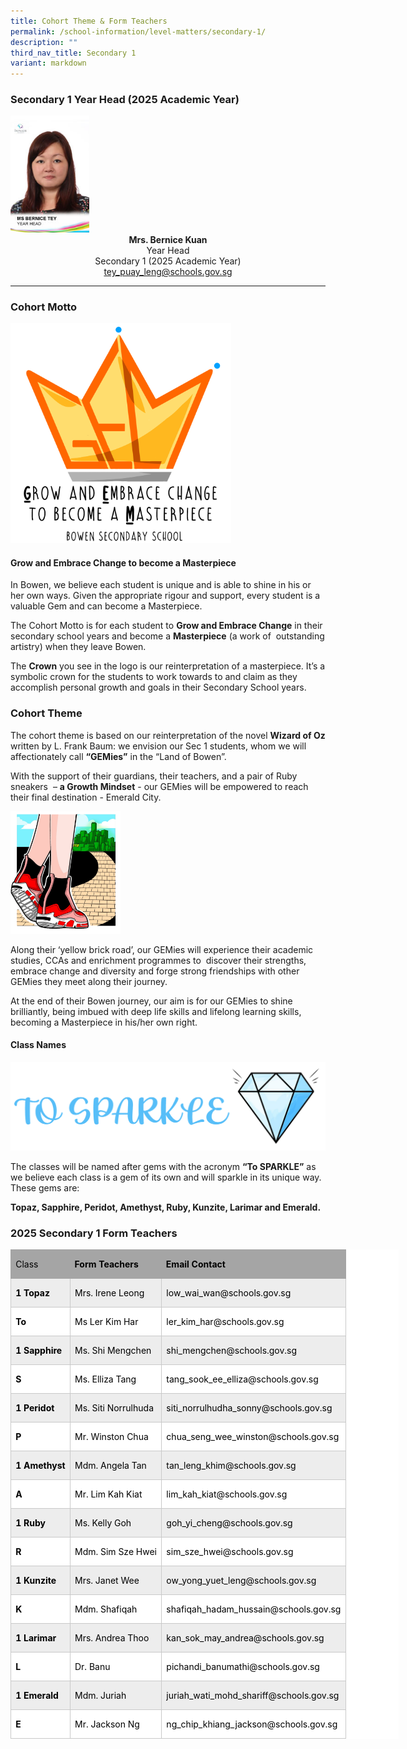 ```yaml
---
title: Cohort Theme & Form Teachers
permalink: /school-information/level-matters/secondary-1/
description: ""
third_nav_title: Secondary 1
variant: markdown
---
```

### Secondary 1 Year Head (2025 Academic Year)

<img style="width:25%" src="/images/Our%20People/MS-BERNICE-TEY.jpeg">

<center><b>Mrs. Bernice Kuan</b><br>
Year Head <br>
Secondary 1 (2025 Academic Year)<br>
<a href="tey_puay_leng@schools.gov.sg">tey_puay_leng@schools.gov.sg</a></center>

<hr>

### Cohort Motto

<img style="width:70%" src="/images/Level%20Matters/S1/2025_Sec_1_Cohort_Theme_Icon.png">

#### Grow and Embrace Change to become a Masterpiece

In Bowen, we believe each student is unique and is able to shine in his or her own ways. Given the appropriate rigour and support, every student is a valuable Gem and can become a Masterpiece.

The Cohort Motto is for each student to **Grow and Embrace Change** in their secondary school years and become a **Masterpiece** (a work of&nbsp; outstanding artistry) when they leave Bowen.

The **Crown** you see in the logo is our reinterpretation of a masterpiece. It’s a symbolic crown for the students to work towards to and claim as they accomplish personal growth and goals in their Secondary School years.

### Cohort Theme 
The cohort theme is based on our reinterpretation of the novel **Wizard of Oz** written by L. Frank Baum: we envision our Sec 1 students, whom we will affectionately call **“GEMies”** in the “Land of Bowen”.

With the support of their guardians, their teachers, and a pair of Ruby sneakers&nbsp; – **a Growth Mindset** - our GEMies will be empowered to reach their final destination - Emerald City.

<img style="width:35%" src="/images/Level%20Matters/S1/2025_Sec_1_Cohort_Theme_Icon_2.png">
  
Along their ‘yellow brick road’, our GEMies will experience their academic studies, CCAs and enrichment programmes to&nbsp; discover their strengths, embrace change and diversity and forge strong friendships with other GEMies they meet along their journey.

At the end of their Bowen journey, our aim is for our GEMies to shine brilliantly, being imbued with deep life skills and lifelong learning skills, becoming a Masterpiece in his/her own right.
  
#### Class Names

![](/images/Level%20Matters/S4n5/To_Sparkle_Transp.png)

The classes will be named after gems with the acronym&nbsp;**“To SPARKLE”**&nbsp;as we believe each class is a gem of its own and will sparkle in its unique way. These gems are:

**Topaz, Sapphire, Peridot, Amethyst, Ruby, Kunzite, Larimar and Emerald.**


### 2025 Secondary 1 Form Teachers

<table style="width:465.5pt;background:white;border-collapse:collapse;border:none;
 mso-border-alt:solid windowtext .25pt;mso-yfti-tbllook:1184;mso-padding-alt:
 0cm 0cm 0cm 0cm" width="621" cellpadding="0" cellspacing="0" border="1" class="MsoNormalTable"><tbody><tr style="mso-yfti-irow:0;mso-yfti-firstrow:yes;height:23.65pt"><td style="border:solid #A5A5A5 1.0pt;border-right:none;
  background:#A5A5A5;padding:0cm 5.4pt 0cm 5.4pt;height:23.65pt" valign="top"><p class="MsoNormal"><span style="font-size:10.5pt;line-height:107%;color:black;
  mso-color-alt:windowtext;mso-ansi-language:EN-SG">Class</span><span style="font-size:10.5pt;line-height:107%;mso-ansi-language:EN-SG"></span></p></td><td style="border-top:solid #A5A5A5 1.0pt;border-left:none;
  border-bottom:solid #A5A5A5 1.0pt;border-right:none;background:#A5A5A5;
  padding:0cm 5.4pt 0cm 5.4pt;height:23.65pt" valign="top"><p class="MsoNormal"><b><span style="font-size:10.5pt;line-height:107%;
  color:black;mso-color-alt:windowtext;mso-ansi-language:EN-SG">Form Teachers</span></b><span style="font-size:10.5pt;line-height:107%;mso-ansi-language:EN-SG"></span></p></td><td style="border:solid #A5A5A5 1.0pt;border-left:none;background:
  #A5A5A5;padding:0cm 5.4pt 0cm 5.4pt;height:23.65pt" valign="top"><p class="MsoNormal"><b><span style="font-size:10.5pt;line-height:107%;
  color:black;mso-color-alt:windowtext;mso-ansi-language:EN-SG">Email Contact</span></b><span style="font-size:10.5pt;line-height:107%;mso-ansi-language:EN-SG"></span></p></td></tr><tr style="mso-yfti-irow:1;height:23.65pt"><td style="border:solid #C9C9C9 1.0pt;border-top:none;background:
  #EDEDED;padding:0cm 5.4pt 0cm 5.4pt;height:23.65pt" valign="top"><p class="MsoNormal"><b><span style="font-size:10.5pt;line-height:107%;
  color:black;mso-color-alt:windowtext;mso-ansi-language:EN-SG">1 Topaz</span></b><span style="font-size:10.5pt;line-height:107%;mso-ansi-language:EN-SG"></span></p></td><td style="border-top:none;border-left:none;border-bottom:solid #C9C9C9 1.0pt;
  border-right:solid #C9C9C9 1.0pt;background:#EDEDED;padding:0cm 5.4pt 0cm 5.4pt;
  height:23.65pt" valign="top"><p class="MsoNormal"><span style="font-size:10.5pt;line-height:107%;color:black;
  mso-color-alt:windowtext;mso-ansi-language:EN-SG">Mrs. Irene Leong</span><span style="font-size:10.5pt;line-height:107%;mso-ansi-language:EN-SG"></span></p></td><td style="border-top:none;border-left:none;border-bottom:solid #C9C9C9 1.0pt;
  border-right:solid #C9C9C9 1.0pt;background:#EDEDED;padding:0cm 5.4pt 0cm 5.4pt;
  height:23.65pt" valign="top"><p class="MsoNormal"><span style="font-size:10.5pt;line-height:107%;color:black;
  mso-color-alt:windowtext;mso-ansi-language:EN-SG">low_wai_wan@schools.gov.sg</span><span style="font-size:10.5pt;line-height:107%;mso-ansi-language:EN-SG"></span></p></td></tr><tr style="mso-yfti-irow:2;height:22.95pt"><td style="border:solid #C9C9C9 1.0pt;border-top:none;padding:
  0cm 5.4pt 0cm 5.4pt;height:22.95pt" valign="top"><p class="MsoNormal"><b><span style="font-size:10.5pt;line-height:107%;
  color:black;mso-color-alt:windowtext;mso-ansi-language:EN-SG">To</span></b><span style="font-size:10.5pt;line-height:107%;mso-ansi-language:EN-SG"></span></p></td><td style="border-top:none;border-left:none;border-bottom:solid #C9C9C9 1.0pt;
  border-right:solid #C9C9C9 1.0pt;padding:0cm 5.4pt 0cm 5.4pt;height:22.95pt" valign="top"><p class="MsoNormal"><span style="font-size:10.5pt;line-height:107%;color:black;
  mso-color-alt:windowtext;mso-ansi-language:EN-SG">Ms Ler Kim Har</span><span style="font-size:10.5pt;line-height:107%;mso-ansi-language:EN-SG"></span></p></td><td style="border-top:none;border-left:none;border-bottom:solid #C9C9C9 1.0pt;
  border-right:solid #C9C9C9 1.0pt;padding:0cm 5.4pt 0cm 5.4pt;height:22.95pt" valign="top"><p class="MsoNormal"><span style="font-size:10.5pt;line-height:107%;color:black;
  mso-color-alt:windowtext;mso-ansi-language:EN-SG">ler_kim_har@schools.gov.sg</span><span style="font-size:10.5pt;line-height:107%;mso-ansi-language:EN-SG"></span></p></td></tr><tr style="mso-yfti-irow:3;height:23.65pt"><td style="border:solid #C9C9C9 1.0pt;border-top:none;background:
  #EDEDED;padding:0cm 5.4pt 0cm 5.4pt;height:23.65pt" valign="top"><p class="MsoNormal"><b><span style="font-size:10.5pt;line-height:107%;
  color:black;mso-color-alt:windowtext;mso-ansi-language:EN-SG">1 Sapphire</span></b><span style="font-size:10.5pt;line-height:107%;mso-ansi-language:EN-SG"></span></p></td><td style="border-top:none;border-left:none;border-bottom:solid #C9C9C9 1.0pt;
  border-right:solid #C9C9C9 1.0pt;background:#EDEDED;padding:0cm 5.4pt 0cm 5.4pt;
  height:23.65pt" valign="top"><p class="MsoNormal"><span style="font-size:10.5pt;line-height:107%;color:black;
  mso-color-alt:windowtext;mso-ansi-language:EN-SG">Ms. Shi Mengchen</span><span style="font-size:10.5pt;line-height:107%;mso-ansi-language:EN-SG"></span></p></td><td style="border-top:none;border-left:none;border-bottom:solid #C9C9C9 1.0pt;
  border-right:solid #C9C9C9 1.0pt;background:#EDEDED;padding:0cm 5.4pt 0cm 5.4pt;
  height:23.65pt" valign="top"><p class="MsoNormal"><span style="font-size:10.5pt;line-height:107%;color:black;
  mso-color-alt:windowtext;mso-ansi-language:EN-SG">shi_mengchen@schools.gov.sg</span><span style="font-size:10.5pt;line-height:107%;mso-ansi-language:EN-SG"></span></p></td></tr><tr style="mso-yfti-irow:4;height:22.95pt"><td style="border:solid #C9C9C9 1.0pt;border-top:none;padding:
  0cm 5.4pt 0cm 5.4pt;height:22.95pt" valign="top"><p class="MsoNormal"><b><span style="font-size:10.5pt;line-height:107%;
  color:black;mso-color-alt:windowtext;mso-ansi-language:EN-SG">S</span></b><b><span style="font-size:10.5pt;line-height:107%;mso-ansi-language:EN-SG"></span></b></p></td><td style="border-top:none;border-left:none;border-bottom:solid #C9C9C9 1.0pt;
  border-right:solid #C9C9C9 1.0pt;padding:0cm 5.4pt 0cm 5.4pt;height:22.95pt" valign="top"><p class="MsoNormal"><span style="font-size:10.5pt;line-height:107%;color:black;
  mso-color-alt:windowtext;mso-ansi-language:EN-SG">Ms. Elliza Tang</span><span style="font-size:10.5pt;line-height:107%;mso-ansi-language:EN-SG"></span></p></td><td style="border-top:none;border-left:none;border-bottom:solid #C9C9C9 1.0pt;
  border-right:solid #C9C9C9 1.0pt;padding:0cm 5.4pt 0cm 5.4pt;height:22.95pt" valign="top"><p class="MsoNormal"><span style="font-size:10.5pt;line-height:107%;color:black;
  mso-color-alt:windowtext;mso-ansi-language:EN-SG">tang_sook_ee_elliza@schools.gov.sg</span><span style="font-size:10.5pt;line-height:107%;mso-ansi-language:EN-SG"></span></p></td></tr><tr style="mso-yfti-irow:5;height:23.65pt"><td style="border:solid #C9C9C9 1.0pt;border-top:none;background:
  #EDEDED;padding:0cm 5.4pt 0cm 5.4pt;height:23.65pt" valign="top"><p class="MsoNormal"><b><span style="font-size:10.5pt;line-height:107%;
  color:black;mso-color-alt:windowtext;mso-ansi-language:EN-SG">1 Peridot</span></b><span style="font-size:10.5pt;line-height:107%;mso-ansi-language:EN-SG"></span></p></td><td style="border-top:none;border-left:none;border-bottom:solid #C9C9C9 1.0pt;
  border-right:solid #C9C9C9 1.0pt;background:#EDEDED;padding:0cm 5.4pt 0cm 5.4pt;
  height:23.65pt" valign="top"><p class="MsoNormal"><span style="font-size:10.5pt;line-height:107%;color:black;
  mso-color-alt:windowtext;mso-ansi-language:EN-SG">Ms. Siti Norrulhuda</span><span style="font-size:10.5pt;line-height:107%;mso-ansi-language:EN-SG"></span></p></td><td style="border-top:none;border-left:none;border-bottom:solid #C9C9C9 1.0pt;
  border-right:solid #C9C9C9 1.0pt;background:#EDEDED;padding:0cm 5.4pt 0cm 5.4pt;
  height:23.65pt" valign="top"><p class="MsoNormal"><span style="font-size:10.5pt;line-height:107%;color:black;
  mso-color-alt:windowtext;mso-ansi-language:EN-SG">siti_norrulhudha_sonny@schools.gov.sg</span><span style="font-size:10.5pt;line-height:107%;mso-ansi-language:EN-SG"></span></p></td></tr><tr style="mso-yfti-irow:6;height:23.65pt"><td style="border:solid #C9C9C9 1.0pt;border-top:none;padding:
  0cm 5.4pt 0cm 5.4pt;height:23.65pt" valign="top"><p class="MsoNormal"><b><span style="font-size:10.5pt;line-height:107%;
  color:black;mso-color-alt:windowtext;mso-ansi-language:EN-SG">P</span></b><span style="font-size:10.5pt;line-height:107%;mso-ansi-language:EN-SG"></span></p></td><td style="border-top:none;border-left:none;border-bottom:solid #C9C9C9 1.0pt;
  border-right:solid #C9C9C9 1.0pt;padding:0cm 5.4pt 0cm 5.4pt;height:23.65pt" valign="top"><p class="MsoNormal"><span style="font-size:10.5pt;line-height:107%;color:black;
  mso-color-alt:windowtext;mso-ansi-language:EN-SG">Mr. Winston Chua</span><span style="font-size:10.5pt;line-height:107%;mso-ansi-language:EN-SG"></span></p></td><td style="border-top:none;border-left:none;border-bottom:solid #C9C9C9 1.0pt;
  border-right:solid #C9C9C9 1.0pt;padding:0cm 5.4pt 0cm 5.4pt;height:23.65pt" valign="top"><p class="MsoNormal"><span style="font-size:10.5pt;line-height:107%;color:black;
  mso-color-alt:windowtext;mso-ansi-language:EN-SG">chua_seng_wee_winston@schools.gov.sg</span><span style="font-size:10.5pt;line-height:107%;mso-ansi-language:EN-SG"></span></p></td></tr><tr style="mso-yfti-irow:7;height:22.95pt"><td style="border:solid #C9C9C9 1.0pt;border-top:none;background:
  #EDEDED;padding:0cm 5.4pt 0cm 5.4pt;height:22.95pt" valign="top"><p class="MsoNormal"><b><span style="font-size:10.5pt;line-height:107%;
  color:black;mso-color-alt:windowtext;mso-ansi-language:EN-SG">1 Amethyst</span></b><span style="font-size:10.5pt;line-height:107%;mso-ansi-language:EN-SG"></span></p></td><td style="border-top:none;border-left:none;border-bottom:solid #C9C9C9 1.0pt;
  border-right:solid #C9C9C9 1.0pt;background:#EDEDED;padding:0cm 5.4pt 0cm 5.4pt;
  height:22.95pt" valign="top"><p class="MsoNormal"><span style="font-size:10.5pt;line-height:107%;color:black;
  mso-color-alt:windowtext;mso-ansi-language:EN-SG">Mdm. Angela Tan</span><span style="font-size:10.5pt;line-height:107%;mso-ansi-language:EN-SG"></span></p></td><td style="border-top:none;border-left:none;border-bottom:solid #C9C9C9 1.0pt;
  border-right:solid #C9C9C9 1.0pt;background:#EDEDED;padding:0cm 5.4pt 0cm 5.4pt;
  height:22.95pt" valign="top"><p class="MsoNormal"><span style="font-size:10.5pt;line-height:107%;color:black;
  mso-color-alt:windowtext;mso-ansi-language:EN-SG">tan_leng_khim@schools.gov.sg</span><span style="font-size:10.5pt;line-height:107%;mso-ansi-language:EN-SG"></span></p></td></tr><tr style="mso-yfti-irow:8;height:23.65pt"><td style="border:solid #C9C9C9 1.0pt;border-top:none;padding:
  0cm 5.4pt 0cm 5.4pt;height:23.65pt" valign="top"><p class="MsoNormal"><b><span style="font-size:10.5pt;line-height:107%;
  color:black;mso-color-alt:windowtext;mso-ansi-language:EN-SG">A</span></b><span style="font-size:10.5pt;line-height:107%;mso-ansi-language:EN-SG"></span></p></td><td style="border-top:none;border-left:none;border-bottom:solid #C9C9C9 1.0pt;
  border-right:solid #C9C9C9 1.0pt;padding:0cm 5.4pt 0cm 5.4pt;height:23.65pt" valign="top"><p class="MsoNormal"><span style="font-size:10.5pt;line-height:107%;color:black;
  mso-color-alt:windowtext;mso-ansi-language:EN-SG">Mr. Lim Kah Kiat</span><span style="font-size:10.5pt;line-height:107%;mso-ansi-language:EN-SG"></span></p></td><td style="border-top:none;border-left:none;border-bottom:solid #C9C9C9 1.0pt;
  border-right:solid #C9C9C9 1.0pt;padding:0cm 5.4pt 0cm 5.4pt;height:23.65pt" valign="top"><p class="MsoNormal"><span style="font-size:10.5pt;line-height:107%;color:black;
  mso-color-alt:windowtext;mso-ansi-language:EN-SG">lim_kah_kiat@schools.gov.sg</span><span style="font-size:10.5pt;line-height:107%;mso-ansi-language:EN-SG"></span></p></td></tr><tr style="mso-yfti-irow:9;height:22.95pt"><td style="border:solid #C9C9C9 1.0pt;border-top:none;background:
  #EDEDED;padding:0cm 5.4pt 0cm 5.4pt;height:22.95pt" valign="top"><p class="MsoNormal"><b><span style="font-size:10.5pt;line-height:107%;
  color:black;mso-color-alt:windowtext;mso-ansi-language:EN-SG">1 Ruby</span></b><span style="font-size:10.5pt;line-height:107%;mso-ansi-language:EN-SG"></span></p></td><td style="border-top:none;border-left:none;border-bottom:solid #C9C9C9 1.0pt;
  border-right:solid #C9C9C9 1.0pt;background:#EDEDED;padding:0cm 5.4pt 0cm 5.4pt;
  height:22.95pt" valign="top"><p class="MsoNormal"><span style="font-size:10.5pt;line-height:107%;color:black;
  mso-color-alt:windowtext;mso-ansi-language:EN-SG">Ms. Kelly Goh</span><span style="font-size:10.5pt;line-height:107%;mso-ansi-language:EN-SG"></span></p></td><td style="border-top:none;border-left:none;border-bottom:solid #C9C9C9 1.0pt;
  border-right:solid #C9C9C9 1.0pt;background:#EDEDED;padding:0cm 5.4pt 0cm 5.4pt;
  height:22.95pt" valign="top"><p class="MsoNormal"><span style="font-size:10.5pt;line-height:107%;color:black;
  mso-color-alt:windowtext;mso-ansi-language:EN-SG">goh_yi_cheng@schools.gov.sg</span><span style="font-size:10.5pt;line-height:107%;mso-ansi-language:EN-SG"></span></p></td></tr><tr style="mso-yfti-irow:10;height:23.65pt"><td style="border:solid #C9C9C9 1.0pt;border-top:none;padding:
  0cm 5.4pt 0cm 5.4pt;height:23.65pt" valign="top"><p class="MsoNormal"><b><span style="font-size:10.5pt;line-height:107%;
  color:black;mso-color-alt:windowtext;mso-ansi-language:EN-SG">R</span></b><span style="font-size:10.5pt;line-height:107%;mso-ansi-language:EN-SG"></span></p></td><td style="border-top:none;border-left:none;border-bottom:solid #C9C9C9 1.0pt;
  border-right:solid #C9C9C9 1.0pt;padding:0cm 5.4pt 0cm 5.4pt;height:23.65pt" valign="top"><p class="MsoNormal"><span style="font-size:10.5pt;line-height:107%;color:black;
  mso-color-alt:windowtext;mso-ansi-language:EN-SG">Mdm. Sim Sze Hwei</span><span style="font-size:10.5pt;line-height:107%;mso-ansi-language:EN-SG"></span></p></td><td style="border-top:none;border-left:none;border-bottom:solid #C9C9C9 1.0pt;
  border-right:solid #C9C9C9 1.0pt;padding:0cm 5.4pt 0cm 5.4pt;height:23.65pt" valign="top"><p class="MsoNormal"><span style="font-size:10.5pt;line-height:107%;color:black;
  mso-color-alt:windowtext;mso-ansi-language:EN-SG">sim_sze_hwei@schools.gov.sg</span><span style="font-size:10.5pt;line-height:107%;mso-ansi-language:EN-SG"></span></p></td></tr><tr style="mso-yfti-irow:11;height:22.95pt"><td style="border:solid #C9C9C9 1.0pt;border-top:none;background:
  #EDEDED;padding:0cm 5.4pt 0cm 5.4pt;height:22.95pt" valign="top"><p class="MsoNormal"><b><span style="font-size:10.5pt;line-height:107%;
  color:black;mso-color-alt:windowtext;mso-ansi-language:EN-SG">1 Kunzite</span></b><span style="font-size:10.5pt;line-height:107%;mso-ansi-language:EN-SG"></span></p></td><td style="border-top:none;border-left:none;border-bottom:solid #C9C9C9 1.0pt;
  border-right:solid #C9C9C9 1.0pt;background:#EDEDED;padding:0cm 5.4pt 0cm 5.4pt;
  height:22.95pt" valign="top"><p class="MsoNormal"><span style="font-size:10.5pt;line-height:107%;color:black;
  mso-color-alt:windowtext;mso-ansi-language:EN-SG">Mrs. Janet Wee</span><span style="font-size:10.5pt;line-height:107%;mso-ansi-language:EN-SG"></span></p></td><td style="border-top:none;border-left:none;border-bottom:solid #C9C9C9 1.0pt;
  border-right:solid #C9C9C9 1.0pt;background:#EDEDED;padding:0cm 5.4pt 0cm 5.4pt;
  height:22.95pt" valign="top"><p class="MsoNormal"><span style="font-size:10.5pt;line-height:107%;color:black;
  mso-color-alt:windowtext;mso-ansi-language:EN-SG">ow_yong_yuet_leng@schools.gov.sg</span><span style="font-size:10.5pt;line-height:107%;mso-ansi-language:EN-SG"></span></p></td></tr><tr style="mso-yfti-irow:12;height:23.65pt"><td style="border:solid #C9C9C9 1.0pt;border-top:none;padding:
  0cm 5.4pt 0cm 5.4pt;height:23.65pt" valign="top"><p class="MsoNormal"><b><span style="font-size:10.5pt;line-height:107%;
  color:black;mso-color-alt:windowtext;mso-ansi-language:EN-SG">K</span></b><span style="font-size:10.5pt;line-height:107%;mso-ansi-language:EN-SG"></span></p></td><td style="border-top:none;border-left:none;border-bottom:solid #C9C9C9 1.0pt;
  border-right:solid #C9C9C9 1.0pt;padding:0cm 5.4pt 0cm 5.4pt;height:23.65pt" valign="top"><p class="MsoNormal"><span style="font-size:10.5pt;line-height:107%;color:black;
  mso-color-alt:windowtext;mso-ansi-language:EN-SG">Mdm. Shafiqah</span><span style="font-size:10.5pt;line-height:107%;mso-ansi-language:EN-SG"></span></p></td><td style="border-top:none;border-left:none;border-bottom:solid #C9C9C9 1.0pt;
  border-right:solid #C9C9C9 1.0pt;padding:0cm 5.4pt 0cm 5.4pt;height:23.65pt" valign="top"><p class="MsoNormal"><span style="font-size:10.5pt;line-height:107%;color:black;
  mso-color-alt:windowtext;mso-ansi-language:EN-SG">shafiqah_hadam_hussain@schools.gov.sg</span><span style="font-size:10.5pt;line-height:107%;mso-ansi-language:EN-SG"></span></p></td></tr><tr style="mso-yfti-irow:13;height:22.95pt"><td style="border:solid #C9C9C9 1.0pt;border-top:none;background:
  #EDEDED;padding:0cm 5.4pt 0cm 5.4pt;height:22.95pt" valign="top"><p class="MsoNormal"><b><span style="font-size:10.5pt;line-height:107%;
  color:black;mso-color-alt:windowtext;mso-ansi-language:EN-SG">1 Larimar</span></b><span style="font-size:10.5pt;line-height:107%;mso-ansi-language:EN-SG"></span></p></td><td style="border-top:none;border-left:none;border-bottom:solid #C9C9C9 1.0pt;
  border-right:solid #C9C9C9 1.0pt;background:#EDEDED;padding:0cm 5.4pt 0cm 5.4pt;
  height:22.95pt" valign="top"><p class="MsoNormal"><span style="font-size:10.5pt;line-height:107%;color:black;
  mso-color-alt:windowtext;mso-ansi-language:EN-SG">Mrs. Andrea Thoo</span><span style="font-size:10.5pt;line-height:107%;mso-ansi-language:EN-SG"></span></p></td><td style="border-top:none;border-left:none;border-bottom:solid #C9C9C9 1.0pt;
  border-right:solid #C9C9C9 1.0pt;background:#EDEDED;padding:0cm 5.4pt 0cm 5.4pt;
  height:22.95pt" valign="top"><p class="MsoNormal"><span style="font-size:10.5pt;line-height:107%;color:black;
  mso-color-alt:windowtext;mso-ansi-language:EN-SG">kan_sok_may_andrea@schools.gov.sg</span><span style="font-size:10.5pt;line-height:107%;mso-ansi-language:EN-SG"></span></p></td></tr><tr style="mso-yfti-irow:14;height:22.95pt"><td style="border:solid #C9C9C9 1.0pt;border-top:none;padding:
  0cm 5.4pt 0cm 5.4pt;height:22.95pt" valign="top"><p class="MsoNormal"><b><span style="font-size:10.5pt;line-height:107%;
  color:black;mso-color-alt:windowtext;mso-ansi-language:EN-SG">L</span></b><span style="font-size:10.5pt;line-height:107%;mso-ansi-language:EN-SG"></span></p></td><td style="border-top:none;border-left:none;border-bottom:solid #C9C9C9 1.0pt;
  border-right:solid #C9C9C9 1.0pt;padding:0cm 5.4pt 0cm 5.4pt;height:22.95pt" valign="top"><p class="MsoNormal"><span style="font-size:10.5pt;line-height:107%;color:black;
  mso-color-alt:windowtext;mso-ansi-language:EN-SG">Dr. Banu</span><span style="font-size:10.5pt;line-height:107%;mso-ansi-language:EN-SG"></span></p></td><td style="border-top:none;border-left:none;border-bottom:solid #C9C9C9 1.0pt;
  border-right:solid #C9C9C9 1.0pt;padding:0cm 5.4pt 0cm 5.4pt;height:22.95pt" valign="top"><p class="MsoNormal"><span style="font-size:10.5pt;line-height:107%;color:black;
  mso-color-alt:windowtext;mso-ansi-language:EN-SG">pichandi_banumathi@schools.gov.sg</span><span style="font-size:10.5pt;line-height:107%;mso-ansi-language:EN-SG"></span></p></td></tr><tr style="mso-yfti-irow:15;height:23.65pt"><td style="border:solid #C9C9C9 1.0pt;border-top:none;background:
  #EDEDED;padding:0cm 5.4pt 0cm 5.4pt;height:23.65pt" valign="top"><p class="MsoNormal"><b><span style="font-size:10.5pt;line-height:107%;
  color:black;mso-color-alt:windowtext;mso-ansi-language:EN-SG">1 Emerald</span></b><span style="font-size:10.5pt;line-height:107%;mso-ansi-language:EN-SG"></span></p></td><td style="border-top:none;border-left:none;border-bottom:solid #C9C9C9 1.0pt;
  border-right:solid #C9C9C9 1.0pt;background:#EDEDED;padding:0cm 5.4pt 0cm 5.4pt;
  height:23.65pt" valign="top"><p class="MsoNormal"><span style="font-size:10.5pt;line-height:107%;color:black;
  mso-color-alt:windowtext;mso-ansi-language:EN-SG">Mdm. Juriah</span><span style="font-size:10.5pt;line-height:107%;mso-ansi-language:EN-SG"></span></p></td><td style="border-top:none;border-left:none;border-bottom:solid #C9C9C9 1.0pt;
  border-right:solid #C9C9C9 1.0pt;background:#EDEDED;padding:0cm 5.4pt 0cm 5.4pt;
  height:23.65pt" valign="top"><p class="MsoNormal"><span style="font-size:10.5pt;line-height:107%;color:black;
  mso-color-alt:windowtext;mso-ansi-language:EN-SG">juriah_wati_mohd_shariff@schools.gov.sg</span><span style="font-size:10.5pt;line-height:107%;mso-ansi-language:EN-SG"></span></p></td></tr><tr style="mso-yfti-irow:16;mso-yfti-lastrow:yes;height:22.95pt"><td style="border:solid #C9C9C9 1.0pt;border-top:none;padding:
  0cm 5.4pt 0cm 5.4pt;height:22.95pt" valign="top"><p class="MsoNormal"><b><span style="font-size:10.5pt;line-height:107%;
  color:black;mso-color-alt:windowtext;mso-ansi-language:EN-SG">E</span></b><span style="font-size:10.5pt;line-height:107%;mso-ansi-language:EN-SG"></span></p></td><td style="border-top:none;border-left:none;border-bottom:solid #C9C9C9 1.0pt;
  border-right:solid #C9C9C9 1.0pt;padding:0cm 5.4pt 0cm 5.4pt;height:22.95pt" valign="top"><p class="MsoNormal"><span style="font-size:10.5pt;line-height:107%;color:black;
  mso-color-alt:windowtext;mso-ansi-language:EN-SG">Mr. Jackson Ng</span><span style="font-size:10.5pt;line-height:107%;mso-ansi-language:EN-SG"></span></p></td><td style="border-top:none;border-left:none;border-bottom:solid #C9C9C9 1.0pt;
  border-right:solid #C9C9C9 1.0pt;padding:0cm 5.4pt 0cm 5.4pt;height:22.95pt" valign="top"><p class="MsoNormal"><span style="font-size:10.5pt;line-height:107%;color:black;
  mso-color-alt:windowtext;mso-ansi-language:EN-SG">ng_chip_khiang_jackson@schools.gov.sg</span><span style="font-size:10.5pt;line-height:107%;mso-ansi-language:EN-SG"></span></p></td></tr></tbody></table>